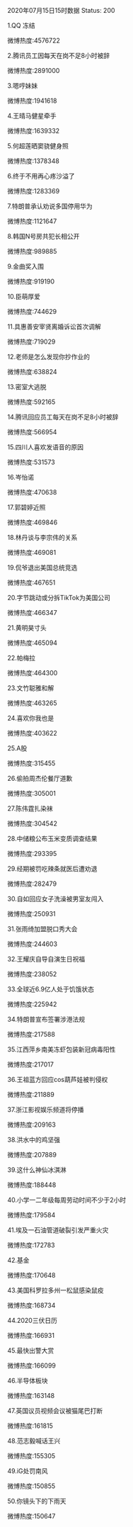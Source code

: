 2020年07月15日15时数据
Status: 200

1.QQ 冻结

微博热度:4576722

2.腾讯员工因每天在岗不足8小时被辞

微博热度:2891000

3.嗯哼妹妹

微博热度:1941618

4.王晴马健星牵手

微博热度:1639332

5.何超莲晒窦骁健身照

微博热度:1378348

6.终于不用再心疼沙溢了

微博热度:1283369

7.特朗普承认劝说多国停用华为

微博热度:1121647

8.韩国N号房共犯长相公开

微博热度:989885

9.金曲奖入围

微博热度:919190

10.臣萌厚爱

微博热度:744629

11.具惠善安宰贤离婚诉讼首次调解

微博热度:719029

12.老师是怎么发现你抄作业的

微博热度:638824

13.密室大逃脱

微博热度:592165

14.腾讯回应员工每天在岗不足8小时被辞

微博热度:566954

15.四川人喜欢发语音的原因

微博热度:531573

16.岑怡诺

微博热度:470638

17.郭碧婷近照

微博热度:469846

18.林丹谈与李宗伟的关系

微博热度:469081

19.侃爷退出美国总统竞选

微博热度:467651

20.字节跳动或分拆TikTok为美国公司

微博热度:466347

21.黄明昊寸头

微博热度:465094

22.帕梅拉

微博热度:464300

23.文竹聪雅和解

微博热度:463265

24.喜欢你我也是

微博热度:403622

25.A股

微博热度:315455

26.偷拍周杰伦餐厅道歉

微博热度:305001

27.陈伟霆扎染袜

微博热度:304542

28.中储粮公布玉米变质调查结果

微博热度:293395

29.经期被罚吃辣条就医后遭劝退

微博热度:282479

30.自如回应女子洗澡被男室友闯入

微博热度:250931

31.张雨绮加盟脱口秀大会

微博热度:244603

32.王耀庆自导自演生日祝福

微博热度:238052

33.全球近6.9亿人处于饥饿状态

微博热度:225942

34.特朗普宣布签署涉港法规

微博热度:217588

35.江西萍乡南美冻虾包装新冠病毒阳性

微博热度:217017

36.王祖蓝方回应cos葫芦娃被判侵权

微博热度:211889

37.浙江影视娱乐频道将停播

微博热度:209163

38.洪水中的鸡坚强

微博热度:207889

39.这什么神仙冰淇淋

微博热度:188448

40.小学一二年级每周劳动时间不少于2小时

微博热度:179584

41.埃及一石油管道破裂引发严重火灾

微博热度:172783

42.基金

微博热度:170648

43.美国科罗拉多州一松鼠感染鼠疫

微博热度:168734

44.2020三伏日历

微博热度:166931

45.最快出警大赏

微博热度:166099

46.半导体板块

微博热度:163148

47.英国议员视频会议被猫尾巴打断

微博热度:161815

48.范志毅喊话王兴

微博热度:155305

49.iG处罚南风

微博热度:150855

50.你镜头下的下雨天

微博热度:150647

